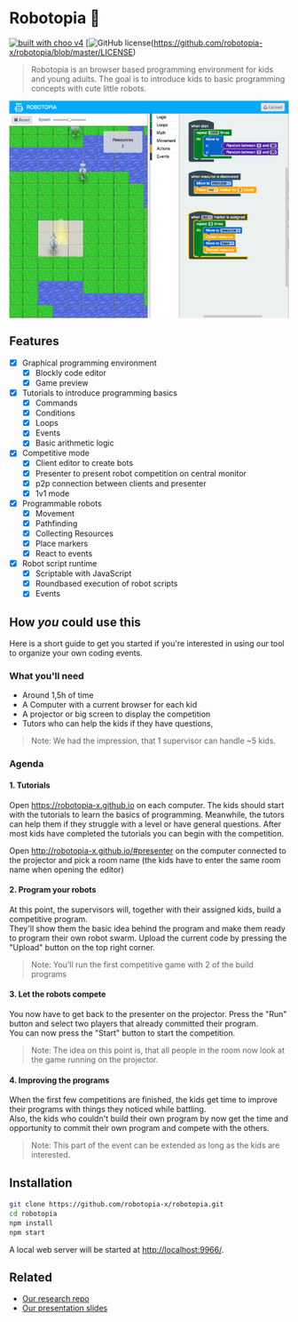 # Robotopia :robot:

[![built with choo v4](https://img.shields.io/badge/built%20with%20choo-v4-ffc3e4.svg?style=flat-square)](https://github.com/yoshuawuyts/choo)
[![GitHub license](https://img.shields.io/github/license/mashape/apistatus.svg)(https://github.com/robotopia-x/robotopia/blob/master/LICENSE)

> Robotopia is an browser based programming environment for kids and young adults. The goal is to introduce kids to basic programming concepts with cute little robots.

<p align="center">
  <img src="./assets/img/screenshot.png" align="center" alt="Robotopia Editor"/>
</p>

## Features

- [x] Graphical programming environment
    - [x] Blockly code editor
    - [x] Game preview
- [x] Tutorials to introduce programming basics 
    - [x] Commands
    - [x] Conditions
    - [x] Loops
    - [x] Events
    - [x] Basic arithmetic logic
- [x] Competitive mode
    - [x] Client editor to create bots
    - [x] Presenter to present robot competition on central monitor
    - [x] p2p connection between clients and presenter
    - [x] 1v1 mode
- [x] Programmable robots
    - [x] Movement
    - [x] Pathfinding
    - [x] Collecting Resources
    - [x] Place markers
    - [x] React to events
- [x] Robot script runtime
    - [x] Scriptable with JavaScript
    - [x] Roundbased execution of robot scripts 
    - [x] Events

## How *you* could use this
Here is a short guide to get you started if you're interested in using our tool to organize your own coding events.

### What you'll need
- Around 1,5h of time
- A Computer with a current browser for each kid
- A projector or big screen to display the competition
- Tutors who can help the kids if they have questions,

> Note: We had the impression, that 1 supervisor can handle ~5 kids.

### Agenda

#### 1. Tutorials

Open https://robotopia-x.github.io on each computer. The kids should start with the tutorials to learn the basics of programming.  Meanwhile, the tutors can help them if they struggle with a level or have general questions. After most kids have completed the tutorials you can begin with the competition.

Open http://robotopia-x.github.io/#presenter on the computer connected to the projector and pick a room name (the kids have to enter the same room name when opening the editor)

#### 2. Program your robots

At this point, the supervisors will, together with their assigned kids, build a competitive program.  
They'll show them the basic idea behind the program and make them ready to program their own robot swarm.
Upload the current code by pressing the "Upload" button on the top right corner.

> Note: You'll run the first competitive game with 2 of the build programs

#### 3. Let the robots compete

You now have to get back to the presenter on the projector. Press the "Run" button and select two players that already committed their program.  
You can now press the "Start" button to start the competition.  
> Note: The idea on this point is, that all people in the room now look at the game running on the projector.

#### 4. Improving the programs

When the first few competitions are finished, the kids get time to improve their programs with things they noticed while battling.    
Also, the kids who couldn't build their own program by now get the time and opportunity to commit their own program and compete with the others.
> Note: This part of the event can be extended as long as the kids are interested. 

## Installation

```bash
git clone https://github.com/robotopia-x/robotopia.git
cd robotopia
npm install
npm start
```
A local web server will be started at [http://localhost:9966/](http://localhost:9966/).

## Related
- [Our research repo](https://github.com/robotopia-x/research)
- [Our presentation slides](http://slides.com/pguth/robotopia-x)
